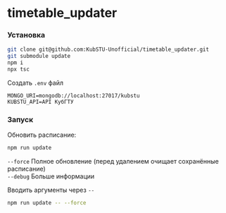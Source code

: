 # timetable_updater

### Установка

```bash
git clone git@github.com:KubSTU-Unofficial/timetable_updater.git
git submodule update
npm i
npx tsc
```

Создать `.env` файл
```
MONGO_URI=mongodb://localhost:27017/kubstu
KUBSTU_API=API КубГТУ
```

### Запуск

Обновить расписание:
```bash
npm run update
```

`--force` Полное обновление (перед удалением очищает сохранённые расписание)<br>
`--debug` Больше информации

Вводить аргументы через `--`
```bash
npm run update -- --force
```
